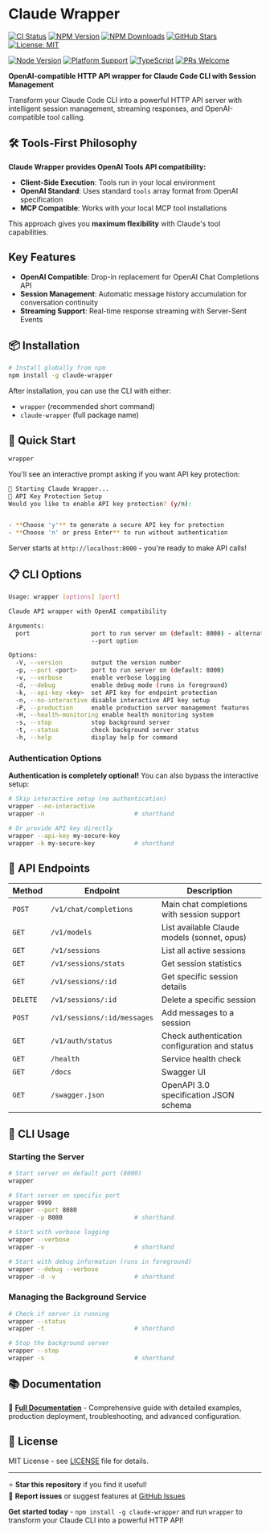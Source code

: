 # Claude Wrapper

[![CI Status](https://github.com/ChrisColeTech/claude-wrapper/workflows/Continuous%20Integration/badge.svg)](https://github.com/ChrisColeTech/claude-wrapper/actions)
[![NPM Version](https://img.shields.io/npm/v/claude-wrapper.svg)](https://www.npmjs.com/package/claude-wrapper)
[![NPM Downloads](https://img.shields.io/npm/dm/claude-wrapper.svg)](https://www.npmjs.com/package/claude-wrapper)
[![GitHub Stars](https://img.shields.io/github/stars/ChrisColeTech/claude-wrapper.svg)](https://github.com/ChrisColeTech/claude-wrapper/stargazers)
[![License: MIT](https://img.shields.io/badge/License-MIT-yellow.svg)](https://opensource.org/licenses/MIT)

[![Node Version](https://img.shields.io/node/v/claude-wrapper.svg)](https://nodejs.org/)
[![Platform Support](https://img.shields.io/badge/platform-Windows%20%7C%20macOS%20%7C%20Linux-blue.svg)](https://github.com/ChrisColeTech/claude-wrapper)
[![TypeScript](https://img.shields.io/badge/TypeScript-007ACC?logo=typescript&logoColor=white)](https://www.typescriptlang.org/)
[![PRs Welcome](https://img.shields.io/badge/PRs-welcome-brightgreen.svg)](https://github.com/ChrisColeTech/claude-wrapper/pulls)

**OpenAI-compatible HTTP API wrapper for Claude Code CLI with Session Management**

Transform your Claude Code CLI into a powerful HTTP API server with intelligent session management, streaming responses, and OpenAI-compatible tool calling.

## 🛠️ Tools-First Philosophy

**Claude Wrapper provides OpenAI Tools API compatibility:**

- **Client-Side Execution**: Tools run in your local environment
- **OpenAI Standard**: Uses standard `tools` array format from OpenAI specification
- **MCP Compatible**: Works with your local MCP tool installations

This approach gives you **maximum flexibility** with Claude's tool capabilities.

## Key Features

- **OpenAI Compatible**: Drop-in replacement for OpenAI Chat Completions API
- **Session Management**: Automatic message history accumulation for conversation continuity
- **Streaming Support**: Real-time response streaming with Server-Sent Events

## 📦 Installation

```bash
# Install globally from npm
npm install -g claude-wrapper
```

After installation, you can use the CLI with either:

- `wrapper` (recommended short command)
- `claude-wrapper` (full package name)

## 🚀 Quick Start

```bash
wrapper
```

You'll see an interactive prompt asking if you want API key protection:

```bash
🚀 Starting Claude Wrapper...
🔐 API Key Protection Setup
Would you like to enable API key protection? (y/n):


- **Choose 'y'** to generate a secure API key for protection
- **Choose 'n' or press Enter** to run without authentication
```

Server starts at `http://localhost:8000` - you're ready to make API calls!

## 📋 CLI Options

```bash
Usage: wrapper [options] [port]

Claude API wrapper with OpenAI compatibility

Arguments:
  port                 port to run server on (default: 8000) - alternative to
                       --port option

Options:
  -V, --version        output the version number
  -p, --port <port>    port to run server on (default: 8000)
  -v, --verbose        enable verbose logging
  -d, --debug          enable debug mode (runs in foreground)
  -k, --api-key <key>  set API key for endpoint protection
  -n, --no-interactive disable interactive API key setup
  -P, --production     enable production server management features
  -H, --health-monitoring enable health monitoring system
  -s, --stop           stop background server
  -t, --status         check background server status
  -h, --help           display help for command
```

### Authentication Options

**Authentication is completely optional!** You can also bypass the interactive setup:

```bash
# Skip interactive setup (no authentication)
wrapper --no-interactive
wrapper -n                         # shorthand

# Or provide API key directly
wrapper --api-key my-secure-key
wrapper -k my-secure-key           # shorthand
```

## 📡 API Endpoints

| Method   | Endpoint                    | Description                                   |
| -------- | --------------------------- | --------------------------------------------- |
| `POST`   | `/v1/chat/completions`      | Main chat completions with session support    |
| `GET`    | `/v1/models`                | List available Claude models (sonnet, opus)   |
| `GET`    | `/v1/sessions`              | List all active sessions                      |
| `GET`    | `/v1/sessions/stats`        | Get session statistics                        |
| `GET`    | `/v1/sessions/:id`          | Get specific session details                  |
| `DELETE` | `/v1/sessions/:id`          | Delete a specific session                     |
| `POST`   | `/v1/sessions/:id/messages` | Add messages to a session                     |
| `GET`    | `/v1/auth/status`           | Check authentication configuration and status |
| `GET`    | `/health`                   | Service health check                          |
| `GET`    | `/docs`                     | Swagger UI                                    |
| `GET`    | `/swagger.json`             | OpenAPI 3.0 specification JSON schema         |

## 🚀 CLI Usage

### Starting the Server

```bash
# Start server on default port (8000)
wrapper

# Start server on specific port
wrapper 9999
wrapper --port 8080
wrapper -p 8080                    # shorthand

# Start with verbose logging
wrapper --verbose
wrapper -v                         # shorthand

# Start with debug information (runs in foreground)
wrapper --debug --verbose
wrapper -d -v                      # shorthand
```

### Managing the Background Service

```bash
# Check if server is running
wrapper --status
wrapper -t                         # shorthand

# Stop the background server
wrapper --stop
wrapper -s                         # shorthand
```

## 📚 Documentation

📖 **[Full Documentation](docs/README.md)** - Comprehensive guide with detailed examples, production deployment, troubleshooting, and advanced configuration.

## 📄 License

MIT License - see [LICENSE](LICENSE) file for details.

---

⭐ **Star this repository** if you find it useful!  
🐛 **Report issues** or suggest features at [GitHub Issues](https://github.com/ChrisColeTech/claude-wrapper/issues)

**Get started today** - `npm install -g claude-wrapper` and run `wrapper` to transform your Claude CLI into a powerful HTTP API!
